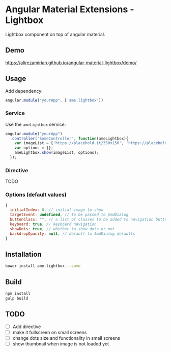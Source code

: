# Angular Material Extensions - Lightbox
Lightbox component on top of angular material.

## Demo
https://alirezamirian.github.io/angular-material-lightbox/demo/
## Usage
Add dependency:
``` js
angular.module("yourApp", ['ame.lightbox'])
```
### Service
Use the `ameLightbox` service:
```js
angular.module("yourApp")
  .controller("SomeController", function(ameLightbox){
    var imageList = ['https://placehold.it/350x150', 'https://placehold.it/250x100'];
    var options = {};
    ameLightbox.show(imageList, options);
  });
```
### Directive
TODO

### Options (default values)
```js
{
  initialIndex: 0, // initial image to show
  targetEvent: undefined, // to be passed to $mdDialog
  buttonClass: "", // a list of classes to be added to navigation buttons
  keyboard: true, // keyboard navigation
  showDots: true, // whether to show dots or not
  backdropOpacity: null, // default to $mdDialog defaults
}
```


## Installation
```bash
bower install ame-lightbox --save
```

## Build 
```bash
npm install
gulp build
```

## TODO
- [ ] Add directive
- [ ] make it fullscreen on small screens
- [ ] change dots size and functionality in small screens
- [ ] show thumbnail when image is not loaded yet
